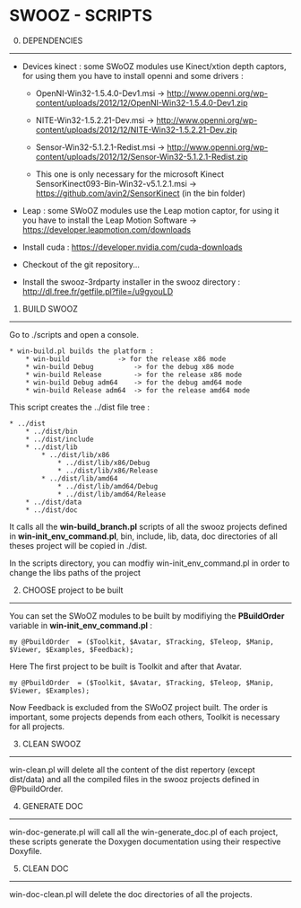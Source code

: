 SWOOZ - SCRIPTS
===============

0. DEPENDENCIES
---------------

 * Devices kinect : some SWoOZ modules use Kinect/xtion depth captors, for using them you have to install openni and some drivers :

	- OpenNI-Win32-1.5.4.0-Dev1.msi -> http://www.openni.org/wp-content/uploads/2012/12/OpenNI-Win32-1.5.4.0-Dev1.zip

	- NITE-Win32-1.5.2.21-Dev.msi -> http://www.openni.org/wp-content/uploads/2012/12/NITE-Win32-1.5.2.21-Dev.zip
	
	- Sensor-Win32-5.1.2.1-Redist.msi -> http://www.openni.org/wp-content/uploads/2012/12/Sensor-Win32-5.1.2.1-Redist.zip

	- This one is only necessary for the microsoft Kinect  SensorKinect093-Bin-Win32-v5.1.2.1.msi -> https://github.com/avin2/SensorKinect (in the bin folder)
	
 * Leap : some SWoOZ modules use the Leap motion captor,  for using it you have to install the Leap Motion Software -> https://developer.leapmotion.com/downloads

	
 * Install cuda : https://developer.nvidia.com/cuda-downloads

 * Checkout of the git repository...

 * Install the swooz-3rdparty installer in the swooz directory : http://dl.free.fr/getfile.pl?file=/u9gyouLD


1. BUILD SWOOZ
--------------

Go to ./scripts and open a console.

	* win-build.pl builds the platform :
		* win-build 		   -> for the release x86 mode
		* win-build Debug          -> for the debug x86 mode 
		* win-build Release  	   -> for the release x86 mode
		* win-build Debug adm64    -> for the debug amd64 mode 
		* win-build Release adm64  -> for the release amd64 mode
	
This script creates the ../dist file tree :  

	* ../dist
		* ../dist/bin
		* ../dist/include
		* ../dist/lib
			* ../dist/lib/x86
				* ../dist/lib/x86/Debug
				* ../dist/lib/x86/Release
			* ../dist/lib/amd64
				* ../dist/lib/amd64/Debug
				* ../dist/lib/amd64/Release
		* ../dist/data
		* ../dist/doc

It calls all the **win-build_branch.pl** scripts of all the swooz projects defined in **win-init_env_command.pl**,
bin, include, lib, data, doc directories of all theses project will be copied in ./dist.

In the scripts directory, you can modfiy win-init_env_command.pl in order to change the libs paths of the project


2. CHOOSE project to be built
-----------------------------

You can set the SWoOZ modules to be built by modifiying the **PBuildOrder** variable in **win-init_env_command.pl** :

	my @PbuildOrder  = ($Toolkit, $Avatar, $Tracking, $Teleop, $Manip, $Viewer, $Examples, $Feedback);

Here The first project to be built is Toolkit and after that Avatar.

	my @PbuildOrder  = ($Toolkit, $Avatar, $Tracking, $Teleop, $Manip, $Viewer, $Examples);

Now Feedback is excluded from the SWoOZ project built.
The order is important, some projects depends from each others, Toolkit is necessary for all projects.


	
3. CLEAN SWOOZ
--------------
	
win-clean.pl will delete all the content of the dist repertory (except dist/data) and all the compiled files
in the swooz projects defined in @PbuildOrder.


4. GENERATE DOC
---------------
 
win-doc-generate.pl will call all the win-generate_doc.pl of each project, these scripts generate the Doxygen documentation using their respective Doxyfile.

5. CLEAN DOC
------------

win-doc-clean.pl will delete the doc directories of all the projects.



